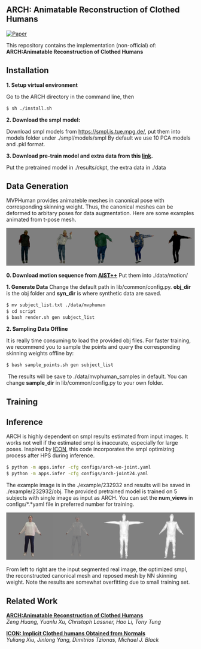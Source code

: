## ARCH: Animatable Reconstruction of Clothed Humans

[![Paper](https://img.shields.io/badge/arXiv-Paper-b31b1b.svg)](https://arxiv.org/abs/2004.04572)


This repository contains the implementation (non-official) of: **ARCH:Animatable Reconstruction of Clothed Humans**  


## Installation 
**1. Setup virtual environment**

Go to the ARCH directory in the command line, then
```sh
$ sh ./install.sh 
```

**2. Download the smpl model:** 

Download smpl models from https://smpl.is.tue.mpg.de/, put them into models folder under ./smpl/models/smpl
By default we use 10 PCA models and .pkl format.

**3. Download pre-train model and extra data from this [link]().**

Put the pretrained model in ./results/ckpt, the extra data in ./data

## Data Generation 

MVPHuman provides animateble meshes in canonical pose with corresponding skinning weight. Thus, the canonical meshes can be deformed to arbitary poses for data augmentation.  Here are some examples animated from t-pose mesh. 

![](./teaser/render_example.png)

**0. Download motion sequence from [AIST++](https://google.github.io/aistplusplus_dataset/)**
Put them into ./data/motion/

**1. Generate Data**
Change the default path in lib/common/config.py. **obj_dir** is the obj folder and **syn_dir** is where synthetic data are saved. 
```sh
$ mv subject_list.txt ./data/mvphuman 
$ cd script
$ bash render.sh gen subject_list
```
 
**2. Sampling  Data Offline** 

It is really time consuming to load the provided obj files. For faster training, we recommend you to sample the points and query the corresponding skinning weights offline by:       

```sh  
$ bash sample_points.sh gen subject_list
```
​    The results will be save to ./data/mvphuman_samples in default. You can change **sample_dir** in lib/common/config.py to your own folder. 

## Training 

 

## Inference 

ARCH is highly dependent on smpl results estimated from input images. It works not well if the estimated smpl is inaccurate, especially for large poses. Inspired by [ICON](https://icon.is.tue.mpg.de/), this code incorporates the smpl optimizing process after HPS during inference.   

```sh 
$ python -m apps.infer -cfg configs/arch-wo-joint.yaml
$ python -m apps.infer -cfg configs/arch-joint24.yaml 
```

The example image is in the ./example/232932 and results will be saved in ./example/232932/obj. The provided pretrained model is trained on 5 subjects with single image as input as ARCH. You can set the **num_views**  in configs/*.*yaml file in preferred number for training.   

![](./teaser/res_232932.png)

From left to right are the input segmented real image, the optimized smpl, the reconstructed canonical mesh and reposed mesh by NN skinning weight.  Note the results are somewhat overfitting due to small training set. 

## Related Work 
**[ARCH:Animatable Reconstruction of Clothed Humans](https://arxiv.org/abs/2004.04572)** <br> 
*Zeng Huang, Yuanlu Xu, Christoph Lassner, Hao Li, Tony Tung*
 
**[ICON: Implicit Clothed humans Obtained from Normals](https://arxiv.org/abs/2112.09127)** <br> 
*Yuliang Xiu,  Jinlong Yang,  Dimitrios Tzionas,  Michael J. Black*
 